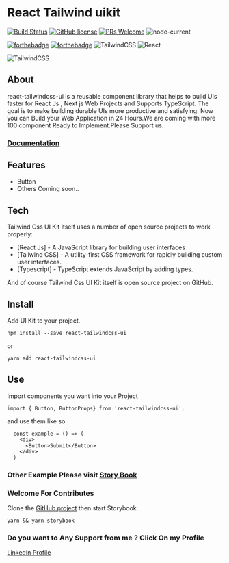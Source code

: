 # React Tailwind uikit

[![Build Status](https://travis-ci.org/reactZone/react-tailwindcss-ui.svg?branch=master)]()
[![GitHub license](https://img.shields.io/github/license/Naereen/StrapDown.js.svg)]()
[![PRs Welcome](https://img.shields.io/badge/PRs-welcome-brightgreen.svg?style=flat-square)]()
![node-current](https://img.shields.io/node/v/npm)

[![forthebadge](https://forthebadge.com/images/badges/made-with-typescript.svg)]()
[![forthebadge](https://forthebadge.com/images/badges/open-source.svg)]()
<img alt="TailwindCSS" src="https://img.shields.io/badge/tailwindcss%20-%2338B2AC.svg?&style=for-the-badge&logo=tailwind-css&logoColor=white"/>
<img alt="React" src="https://img.shields.io/badge/react%20-%2320232a.svg?&style=for-the-badge&logo=react&logoColor=%2361DAFB"/>

<img alt="TailwindCSS" src="https://raw.githubusercontent.com/reactZone/react-tailwindcss-ui/main/design.png"/>

## About

react-tailwindcss-ui is a reusable component library that helps to build UIs faster for React Js , Next js Web Projects and Supports TypeScript. The goal is to make building durable UIs more productive and satisfying. Now you can Build your Web Application in 24 Hours.We are coming with more 100 component Ready to Implement.Please Support us.

### **[Documentation](https://reactZone.github.io/react-tailwindcss-ui/)**

## Features

- Button
- Others Coming soon..

## Tech

Tailwind Css UI Kit itself uses a number of open source projects to work properly:

- [React Js] - A JavaScript library for building user interfaces
- [Tailwind CSS] - A utility-first CSS framework for rapidly building custom user interfaces.
- [Typescript] - TypeScript extends JavaScript by adding types.

And of course Tailwind Css UI Kit itself is open source project
on GitHub.

## Install

Add UI Kit to your project.

`npm install --save react-tailwindcss-ui`

or

`yarn add react-tailwindcss-ui`

## Use

Import components you want into your Project

`import { Button, ButtonProps} from 'react-tailwindcss-ui';`

and use them like so

```
  const example = () => (
    <div>
      <Button>Submit</Button>
    </div>
  )

```

### **Other Example Please visit [Story Book](https://reactZone.github.io/react-tailwindcss-ui/)**

### **Welcome For Contributes**

Clone the [GitHub project](https://github.com/reactZone/react-tailwindcss-ui) then start Storybook.

`yarn && yarn storybook`

### **Do you want to Any Support from me ? Click On my Profile**

[LinkedIn Profile](https://www.linkedin.com/in/reactZone/)
